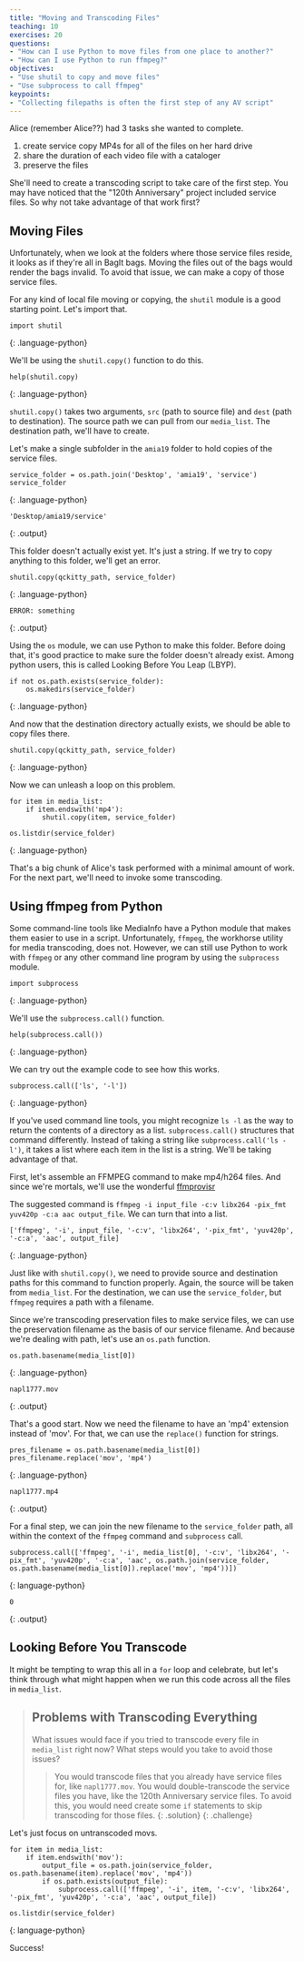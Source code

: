 ```yaml
---
title: "Moving and Transcoding Files"
teaching: 10
exercises: 20
questions:
- "How can I use Python to move files from one place to another?"
- "How can I use Python to run ffmpeg?"
objectives:
- "Use shutil to copy and move files"
- "Use subprocess to call ffmpeg"
keypoints:
- "Collecting filepaths is often the first step of any AV script"
---
```


Alice (remember Alice??) had 3 tasks she wanted to complete.

1. create service copy MP4s for all of the files on her hard drive
2. share the duration of each video file with a cataloger
3. preserve the files

She'll need to create a transcoding script to take care of the first step.
You may have noticed that the "120th Anniversary" project included service files.
So why not take advantage of that work first?

## Moving Files

Unfortunately, when we look at the folders where those service files reside, it looks as if they're all in BagIt bags.
Moving the files out of the bags would render the bags invalid.
To avoid that issue, we can make a copy of those service files.

For any kind of local file moving or copying, the `shutil` module is a good starting point.
Let's import that.

~~~
import shutil
~~~
{: .language-python}

We'll be using the `shutil.copy()` function to do this.

~~~
help(shutil.copy)
~~~
{: .language-python}

`shutil.copy()` takes two arguments, `src` (path to source file) and `dest` (path to destination). The source path we can pull from our `media_list`. The destination path, we'll have to create.

Let's make a single subfolder in the `amia19` folder to hold copies of the service files.

~~~
service_folder = os.path.join('Desktop', 'amia19', 'service')
service_folder
~~~
{: .language-python}

~~~
'Desktop/amia19/service'
~~~
{: .output}

This folder doesn't actually exist yet.
It's just a string. 
If we try to copy anything to this folder, we'll get an error.

~~~
shutil.copy(qckitty_path, service_folder)
~~~
{: .language-python}

~~~
ERROR: something
~~~
{: .output}

Using the `os` module, we can use Python to make this folder.
Before doing that, it's good practice to make sure the folder doesn't already exist.
Among python users, this is called Looking Before You Leap (LBYP).

~~~
if not os.path.exists(service_folder):
	os.makedirs(service_folder)
~~~
{: .language-python}

And now that the destination directory actually exists, we should be able to copy files there.

~~~
shutil.copy(qckitty_path, service_folder)
~~~
{: .language-python}

Now we can unleash a loop on this problem.

~~~
for item in media_list:
	if item.endswith('mp4'):
		shutil.copy(item, service_folder)

os.listdir(service_folder)
~~~
{: .language-python}

That's a big chunk of Alice's task performed with a minimal amount of work.
For the next part, we'll need to invoke some transcoding.

## Using ffmpeg from Python

Some command-line tools like MediaInfo have a Python module that makes them easier to use in a script.
Unfortunately, `ffmpeg`, the workhorse utility for media transcoding, does not.
However, we can still use Python to work with `ffmpeg` or any other command line program  by using the `subprocess` module.

~~~
import subprocess
~~~
{: .language-python}

We'll use the `subprocess.call()` function.

~~~
help(subprocess.call())
~~~
{: .language-python}

We can try out the example code to see how this works.

~~~
subprocess.call(['ls', '-l'])
~~~
{: .language-python}

If you've used command line tools, you might recognize `ls -l` as the way to return the contents of a directory as a list.
`subprocess.call()` structures that command differently.
Instead of taking a string like `subprocess.call('ls -l')`, it takes a list where each item in the list is a string.
We'll be taking advantage of that.

First, let's assemble an FFMPEG command to make mp4/h264 files.
And since we're mortals, we'll use the wonderful [ffmprovisr](https://amiaopensource.github.io/ffmprovisr/#transcode_h264)

The suggested command is `ffmpeg -i input_file -c:v libx264 -pix_fmt yuv420p -c:a aac output_file`.
We can turn that into a list.

~~~
['ffmpeg', '-i', input_file, '-c:v', 'libx264', '-pix_fmt', 'yuv420p', '-c:a', 'aac', output_file]
~~~
{: .language-python}

Just like with `shutil.copy()`, we need to provide source and destination paths for this command to function properly.
Again, the source will be taken from `media_list`.
For the destination, we can use the `service_folder`, but `ffmpeg` requires a path with a filename.

Since we're transcoding preservation files to make service files, we can use the preservation filename as the basis of our service filename.
And because we're dealing with path, let's use an `os.path` function.

~~~
os.path.basename(media_list[0])
~~~
{: .language-python}

~~~
napl1777.mov
~~~
{: .output}

That's a good start.
Now we need the filename to have an 'mp4' extension instead of 'mov'.
For that, we can use the `replace()` function for strings.

~~~
pres_filename = os.path.basename(media_list[0])
pres_filename.replace('mov', 'mp4')
~~~
{: .language-python}

~~~
napl1777.mp4
~~~
{: .output}

For a final step, we can join the new filename to the `service_folder` path, all within the context of the `ffmpeg` command and `subprocess` call.

~~~
subprocess.call(['ffmpeg', '-i', media_list[0], '-c:v', 'libx264', '-pix_fmt', 'yuv420p', '-c:a', 'aac', os.path.join(service_folder, os.path.basename(media_list[0]).replace('mov', 'mp4'))])
~~~
{: language-python}

~~~
0
~~~
{: .output}

## Looking Before You Transcode

It might be tempting to wrap this all in a `for` loop and celebrate, but let's think through what might happen when we run this code across all the files in `media_list`.

> ## Problems with Transcoding Everything
> What issues would face if you tried to transcode every file in `media_list` right now?
> What steps would you take to avoid those issues?
> > You would transcode files that you already have service files for, like `napl1777.mov`.
> > You would double-transcode the service files you have, like the 120th Anniversary service files.
> > To avoid this, you would need create some `if` statements to skip transcoding for those files.
> {: .solution}
{: .challenge} 


Let's just focus on untranscoded movs.

~~~
for item in media_list:
	if item.endswith('mov'):
		output_file = os.path.join(service_folder, os.path.basename(item).replace('mov', 'mp4'))
		if os.path.exists(output_file):
			subprocess.call(['ffmpeg', '-i', item, '-c:v', 'libx264', '-pix_fmt', 'yuv420p', '-c:a', 'aac', output_file])

os.listdir(service_folder)
~~~
{: language-python}

Success!


